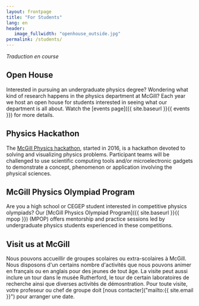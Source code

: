 ```yaml
---
layout: frontpage
title: "For Students"
lang: en
header:
   image_fullwidth: "openhouse_outside.jpg"
permalink: /students/
---
```

*Traduction en course*

## Open House
Interested in pursuing an undergraduate physics degree? Wondering what kind of research happens in the physics department at McGill? Each year we host an open house for students interested in seeing what our department is all about. Watch the [events page]({{ site.baseurl }}{{ events }}) for more details.

## Physics Hackathon
The [McGill Physics hackathon](http://www.physics.mcgill.ca/hackathon2017/), started in 2016, is a hackathon devoted to solving and visualizing physics problems. Participant teams will be challenged to use scientific computing tools and/or microelectronic gadgets to demonstrate a concept, phenomenon or application involving the physical sciences.

## McGill Physics Olympiad Program
Are you a high school or CEGEP student interested in competitive physics olympiads? Our [McGill Physics Olympiad Program]({{ site.baseurl }}{{ mpop }}) (MPOP) offers mentorship and practice sessions led by undergraduate physics students experienced in these competitions.

## Visit us at McGill
Nous pouvons accueillir de groupes scolaires ou extra-scolaires à McGill. Nous disposons d'un certains nombre d'activités que nous pouvons animer en français ou en anglais pour des jeunes de tout âge. La visite peut aussi inclure un tour dans le musée Rutherford, le tour de certain laboratoires de recherche ainsi que diverses activités de démosntration.
Pour toute visite, votre profeseur ou chef de groupe doit [nous contacter]("mailto:{{ site.email }}") pour arranger une date.

